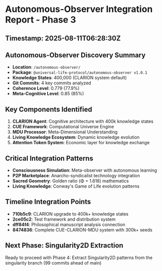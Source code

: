 # Autonomous-Observer Integration Report - Phase 3
## Timestamp: 2025-08-11T06:28:30Z

## Autonomous-Observer Discovery Summary
- **Location**: `/autonomous-observer/`
- **Package**: `@universal-life-protocol/autonomous-observer v1.0.1`
- **Knowledge States**: 400,000 (CLARION system default)
- **Git Commits**: 4 key commits analyzed
- **Coherence Level**: 0.779 (77.9%)
- **Meta-Cognitive Level**: 0.85 (85%)

## Key Components Identified
1. **CLARION Agent**: Cognitive architecture with 400k knowledge states
2. **CUE Framework**: Computational Universe Engine
3. **MDU Processor**: Meta-Dimensional Understanding
4. **Living Knowledge Ecosystem**: Dynamic knowledge evolution
5. **Attention Token System**: Economic layer for knowledge exchange

## Critical Integration Patterns
- **Consciousness Simulation**: Meta-observer with autonomous learning
- **P2P Marketplace**: Anarcho-syndicalist technology integration
- **Sacred Geometry**: Golden ratio (Φ = 1.618) mathematics
- **Living Knowledge**: Conway's Game of Life evolution patterns

## Timeline Integration Points
- **710b5c9**: CLARION upgrade to 400k+ knowledge states
- **2ce05c2**: Test framework and distribution system
- **dff84f4**: Philosophical manuscript analysis connection
- **8474836**: Complete CUE-CLARION-MDU system with 300k+ seeds

## Next Phase: Singularity2D Extraction
Ready to proceed with Phase 4: Extract Singularity2D patterns from the singularity branch (99 commits ahead of main)